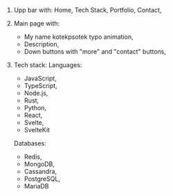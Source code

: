 1. Upp bar with: Home, Tech Stack, Portfolio, Contact,
2. Main page with: 
    - My name kotekpsotek typo animation,
    - Description,
    - Down buttons with "more" and "contact" buttons,
3. Tech stack:
    Languages:
    - JavaScript,
    - TypeScript,
    - Node.js,
    - Rust,
    - Python,
    - React,
    - Svelte,
    - SvelteKit

    Databases:
    - Redis,
    - MongoDB,
    - Cassandra,
    - PostgreSQL,
    - MariaDB 
